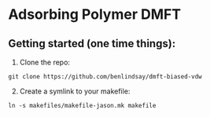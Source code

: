 # Adsorbing Polymer DMFT

## Getting started (one time things):

1. Clone the repo:

```
git clone https://github.com/benlindsay/dmft-biased-vdw
```

2. Create a symlink to your makefile:

```
ln -s makefiles/makefile-jason.mk makefile
```
